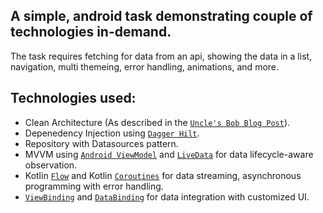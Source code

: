 ## A simple, android task demonstrating couple of technologies in-demand.

The task requires fetching for data from an api, showing the data in a list, navigation, multi themeing, error handling, animations, and more.

## Technologies used:

- Clean Architecture (As described in the [`Uncle's Bob Blog Post`](https://blog.cleancoder.com/uncle-bob/2012/08/13/the-clean-architecture.html)).
- Depenedency Injection using [`Dagger Hilt`](https://developer.android.com/training/dependency-injection/hilt-android).
- Repository with Datasources pattern.
- MVVM using [`Android ViewModel`](https://developer.android.com/topic/libraries/architecture/viewmodel) and [`LiveData`](https://developer.android.com/topic/libraries/architecture/livedata) for data lifecycle-aware observation.
- Kotlin [`Flow`](https://developer.android.com/kotlin/flow) and Kotlin [`Coroutines`](https://developer.android.com/kotlin/coroutines) for data streaming, asynchronous programming with error handling.
- [`ViewBinding`](https://developer.android.com/topic/libraries/view-binding) and [`DataBinding`](https://developer.android.com/topic/libraries/data-binding) for data integration with customized UI.
